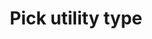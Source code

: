 ---
title: "Pick utility type"
description: "The Pick utility type lets you create an object type by picking a set of properties from another type."
dependencies: ["passing-generics-to-types"]
link: "https://www.typescriptlang.org/docs/handbook/utility-types.html#picktype-keys"
---
